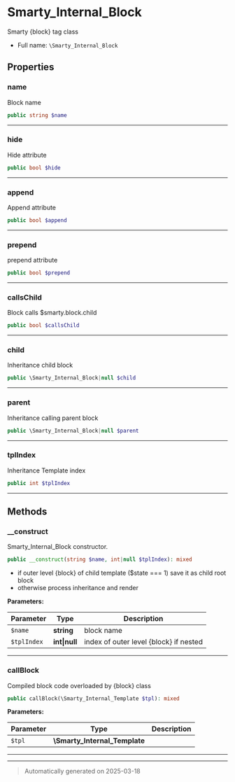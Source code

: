 
# Smarty_Internal_Block

Smarty {block} tag class



* Full name: `\Smarty_Internal_Block`



## Properties


### name

Block name

```php
public string $name
```






***

### hide

Hide attribute

```php
public bool $hide
```






***

### append

Append attribute

```php
public bool $append
```






***

### prepend

prepend attribute

```php
public bool $prepend
```






***

### callsChild

Block calls $smarty.block.child

```php
public bool $callsChild
```






***

### child

Inheritance child block

```php
public \Smarty_Internal_Block|null $child
```






***

### parent

Inheritance calling parent block

```php
public \Smarty_Internal_Block|null $parent
```






***

### tplIndex

Inheritance Template index

```php
public int $tplIndex
```






***

## Methods


### __construct

Smarty_Internal_Block constructor.

```php
public __construct(string $name, int|null $tplIndex): mixed
```

- if outer level {block} of child template ($state === 1) save it as child root block
- otherwise process inheritance and render






**Parameters:**

| Parameter | Type | Description |
|-----------|------|-------------|
| `$name` | **string** | block name |
| `$tplIndex` | **int&#124;null** | index of outer level {block} if nested |





***

### callBlock

Compiled block code overloaded by {block} class

```php
public callBlock(\Smarty_Internal_Template $tpl): mixed
```








**Parameters:**

| Parameter | Type | Description |
|-----------|------|-------------|
| `$tpl` | **\Smarty_Internal_Template** |  |





***


***
> Automatically generated on 2025-03-18
